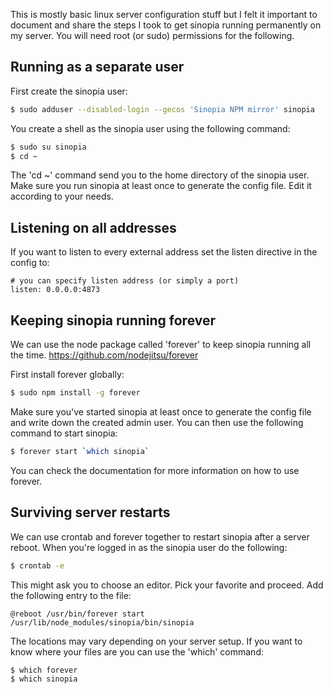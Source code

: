 This is mostly basic linux server configuration stuff but I felt it important to document and share the steps I took to get sinopia running permanently on my server. You will need root (or sudo) permissions for the following.

## Running as a separate user
First create the sinopia user:
```bash
$ sudo adduser --disabled-login --gecos 'Sinopia NPM mirror' sinopia
```

You create a shell as the sinopia user using the following command:
```bash
$ sudo su sinopia
$ cd ~
```

The 'cd ~' command send you to the home directory of the sinopia user. Make sure you run sinopia at least once to generate the config file. Edit it according to your needs.

## Listening on all addresses
If you want to listen to every external address set the listen directive in the config to:
```
# you can specify listen address (or simply a port)
listen: 0.0.0.0:4873
```

## Keeping sinopia running forever
We can use the node package called 'forever' to keep sinopia running all the time.
https://github.com/nodejitsu/forever

First install forever globally:
```bash
$ sudo npm install -g forever
```

Make sure you've started sinopia at least once to generate the config file and write down the created admin user. You can then use the following command to start sinopia:
```bash
$ forever start `which sinopia`
```

You can check the documentation for more information on how to use forever.

## Surviving server restarts
We can use crontab and forever together to restart sinopia after a server reboot.
When you're logged in as the sinopia user do the following:

```bash
$ crontab -e
```

This might ask you to choose an editor. Pick your favorite and proceed.
Add the following entry to the file:
```
@reboot /usr/bin/forever start /usr/lib/node_modules/sinopia/bin/sinopia
```

The locations may vary depending on your server setup. If you want to know where your files are you can use the 'which' command:
```bash
$ which forever
$ which sinopia
```
